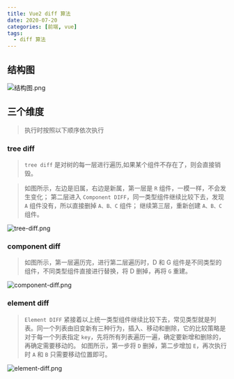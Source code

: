 ```yaml
---
title: Vue2 diff 算法
date: 2020-07-20
categories: [前端, vue]
tags:
  - diff 算法
---
```


## 结构图

![结构图.png](https://cdn.nlark.com/yuque/0/2020/png/732231/1608703926503-0a8b70ad-ee2b-4b15-9f24-cb3008e56d1e.png#align=left&display=inline&height=699&margin=%5Bobject%20Object%5D&name=%E7%BB%93%E6%9E%84%E5%9B%BE.png&originHeight=699&originWidth=1424&size=257532&status=done&style=none&width=1424)

## 三个维度

> 执行时按照以下顺序依次执行

### tree diff

> `tree diff` 是对树的每一层进行遍历,如果某个组件不存在了，则会直接销毁。

> 如图所示，左边是旧属，右边是新属，第一层是 `R` 组件，一模一样，不会发生变化；
> 第二层进入 `Component DIFF`，同一类型组件继续比较下去，发现 `A` 组件没有，所以直接删掉 `A、B、C` 组件；
> 继续第三层，重新创建 `A、B、C` 组件。

![tree-diff.png](https://cdn.nlark.com/yuque/0/2020/png/732231/1608703948400-4b9d5cfa-ddf5-404f-83f0-7de2c979afd2.png#align=left&display=inline&height=317&margin=%5Bobject%20Object%5D&name=tree-diff.png&originHeight=317&originWidth=533&size=61410&status=done&style=none&width=533)

### component diff

> 如图所示，第一层遍历完，进行第二层遍历时，D 和 G 组件是不同类型的组件，不同类型组件直接进行替换，将 D 删掉，再将 `G` 重建。

![component-diff.png](https://cdn.nlark.com/yuque/0/2020/png/732231/1608703964946-362729fd-486b-461b-8210-c191053da87c.png#align=left&display=inline&height=244&margin=%5Bobject%20Object%5D&name=component-diff.png&originHeight=244&originWidth=566&size=81300&status=done&style=none&width=566)

### element diff

> `Element DIFF` 紧接着以上统一类型组件继续比较下去，常见类型就是列表。同一个列表由旧变新有三种行为，插入、移动和删除，它的比较策略是对于每一个列表指定 `key`，先将所有列表遍历一遍，确定要新增和删除的，再确定需要移动的。
> 如图所示，第一步将 `D` 删掉，第二步增加 `E`，再次执行时 `A` 和 `B` 只需要移动位置即可。

![element-diff.png](https://cdn.nlark.com/yuque/0/2020/png/732231/1608703980058-5f99c653-2a0a-46c4-9bb5-f1af80d45afe.png#align=left&display=inline&height=331&margin=%5Bobject%20Object%5D&name=element-diff.png&originHeight=331&originWidth=523&size=81565&status=done&style=none&width=523)
